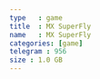 ```yaml
---
type   : game
title  : MX SuperFly
name   : MX SuperFly
categories: [game]
telegram : 956
size : 1.0 GB
---
```



